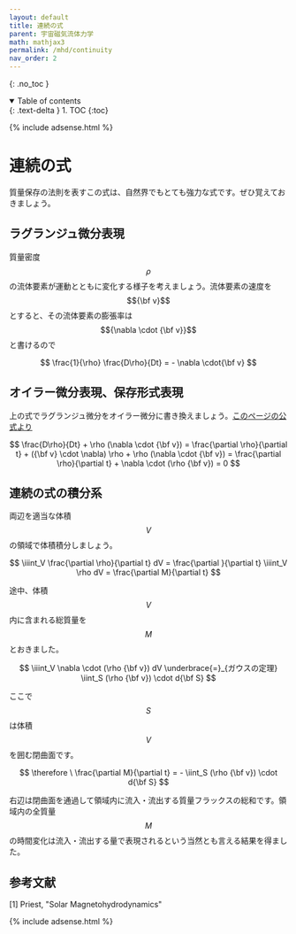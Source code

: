 ```yaml
---
layout: default
title: 連続の式
parent: 宇宙磁気流体力学
math: mathjax3
permalink: /mhd/continuity
nav_order: 2
---
```


{: .no_toc }

<details open markdown="block">
  <summary>
    Table of contents
  </summary>
  {: .text-delta }
1. TOC
{:toc}
</details>

{% include adsense.html %} 

# 連続の式

質量保存の法則を表すこの式は、自然界でもとても強力な式です。ぜひ覚えておきましょう。

## ラグランジュ微分表現

質量密度$$\rho$$の流体要素が運動とともに変化する様子を考えましょう。流体要素の速度を$${\bf v}$$とすると、その流体要素の膨張率は$${\nabla \cdot {\bf v}}$$と書けるので

$$
\frac{1}{\rho} \frac{D\rho}{Dt} = - \nabla \cdot{\bf v}
$$

## オイラー微分表現、保存形式表現

上の式でラグランジュ微分をオイラー微分に書き換えましょう。[このページの公式より](/mhd/eular_lagrange)

$$
\frac{D\rho}{Dt} + \rho (\nabla \cdot {\bf v}) 
= \frac{\partial \rho}{\partial t} + ({\bf v} \cdot \nabla) \rho + \rho (\nabla \cdot {\bf v}) 
= \frac{\partial \rho}{\partial t} + \nabla \cdot (\rho {\bf v}) = 0
$$

## 連続の式の積分系

両辺を適当な体積$$V$$の領域で体積積分しましょう。

$$
\iiint_V \frac{\partial \rho}{\partial t} dV = \frac{\partial }{\partial t} \iiint_V \rho dV = \frac{\partial M}{\partial t}
$$

途中、体積$$V$$内に含まれる総質量を$$M$$とおきました。

$$
\iiint_V \nabla \cdot (\rho {\bf v}) dV \underbrace{=}_{ガウスの定理} \iint_S (\rho {\bf v}) \cdot d{\bf S}
$$

ここで$$S$$は体積$$V$$を囲む閉曲面です。

$$
\therefore \ \frac{\partial M}{\partial t} = - \iint_S (\rho {\bf v}) \cdot d{\bf S}
$$

右辺は閉曲面を通過して領域内に流入・流出する質量フラックスの総和です。領域内の全質量$$M$$の時間変化は流入・流出する量で表現されるという当然とも言える結果を得ました。

## 参考文献

[1] Priest, "Solar Magnetohydrodynamics"

{% include adsense.html %} 
